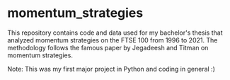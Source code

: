 # momentum_strategies

This repository contains code and data used for my bachelor's thesis that analyzed momentum strategies on the FTSE 100 from 1996 to 2021. 
The methodology follows the famous paper by Jegadeesh and Titman on momentum strategies. 



Note: This was my first major project in Python and coding in general :)
